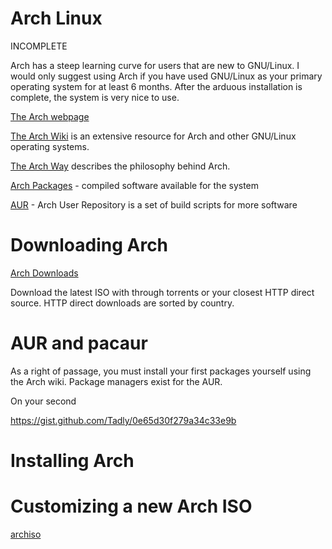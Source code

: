 # Arch Linux

INCOMPLETE

Arch has a steep learning curve for users that are new to GNU/Linux.  I would only suggest using Arch if you have used GNU/Linux as your primary operating system for at least 6 months.  After the arduous installation is complete, the system is very nice to use.

[The Arch webpage](https://www.archlinux.org/)

[The Arch Wiki](https://wiki.archlinux.org/) is an extensive resource for Arch and other GNU/Linux operating systems.

[The Arch Way](https://wiki.archlinux.org/index.php/The_Arch_Way_(%D0%A1%D1%80%D0%BF%D1%81%D0%BA%D0%B8)) describes the philosophy behind Arch.

[Arch Packages](https://www.archlinux.org/packages/) - compiled software available for the system

[AUR](https://aur.archlinux.org/) - Arch User Repository is a set of build scripts for more software

# Downloading Arch

[Arch Downloads](https://www.archlinux.org/download/)

Download the latest ISO with through torrents or your closest HTTP direct source.  HTTP direct downloads are sorted by country.

# AUR and pacaur

As a right of passage, you must install your first packages yourself using the Arch wiki.  Package managers exist for the AUR.  

On your second

https://gist.github.com/Tadly/0e65d30f279a34c33e9b

# Installing Arch

# Customizing a new Arch ISO

[archiso](https://wiki.archlinux.org/index.php/archiso)

